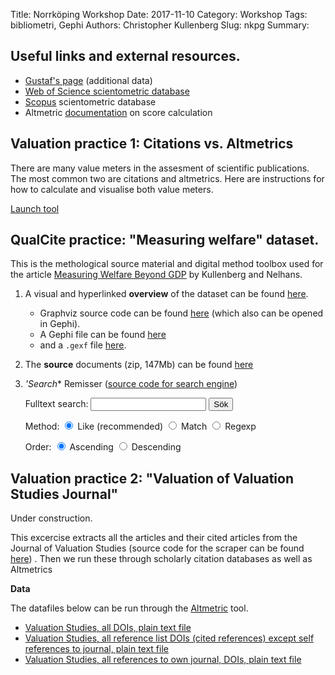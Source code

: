 Title: Norrköping Workshop
Date: 2017-11-10
Category: Workshop
Tags: bibliometri, Gephi
Authors: Christopher Kullenberg
Slug: nkpg
Summary: 

## Useful links and external resources.

- <a href="http://www.roundabout.se/scientometrics/nkpg/">Gustaf's page</a> (additional data)
- <a href="http://webofknowledge.com">Web of Science scientometric database</a>
- <a href="http://scopus.com">Scopus</a> scientometric database
- Altmetric <a href="https://www.altmetric.com/blog/scoreanddonut/">documentation</a> on score calculation

## Valuation practice 1: Citations vs. Altmetrics

There are many value meters in the assesment of scientific publications. The most common two are citations and altmetrics. Here are instructions for how to calculate and visualise both value meters.

[Launch tool](/cgi-bin/altmetric.py)

## QualCite practice: "Measuring welfare" dataset.

This is the methological source material and digital method
toolbox used for the article <a href="http://valuationstudies.liu.se/Issues/articles/default.asp?DOI=10.3384/VS.2001-5992.17517">Measuring Welfare Beyond GDP</a> by Kullenberg and Nelhans.

1. A visual and hyperlinked **overview** of the dataset can be found
<a href="https://scientometrics.flov.gu.se/happiness/map/index.html" target="_blank">here</a>. 	
	- Graphviz source code can be found <a href="https://scientometrics.flov.gu.se/happiness/map/lycka.dot">here</a> (which also can be opened in Gephi).
	- A Gephi file can be found <a href="http://digitalametoder.science/data/lycka.gephi">here</a>
	- and a <code>.gexf</code> file <a href="http://digitalametoder.science/data/lycka.gexf">here</a>.</p>
2. The **source** documents (zip, 147Mb) can be found <a href="https://scientometrics.flov.gu.se/happiness/measuringwelfare.zip" target="_blank">here</a>
3. *'Search** Remisser (<a href="https://github.com/christopherkullenberg/digitalametoder.science/blob/master/cgi-bin/searchremisser.py">source code for search engine</a>)

	<form action="cgi-bin/searchremisser.py" method="post">
	Fulltext search: <input type="text" name="like_search_word"> <input type="submit" value="Sök" />

	Method:
	<input type="radio" name="mode" value="like" checked /> Like (recommended)
	<input type="radio" name="mode" value="match" /> Match
	<input type="radio" name="mode" value="regexp" /> Regexp
	
	Order:
	<input type="radio" name="order" value="Stigande" checked /> Ascending
	<input type="radio" name="order" value="Fallande" /> Descending</p>
	</form>


## Valuation practice 2: "Valuation of Valuation Studies Journal"

Under construction.

This excercise extracts all the articles and their cited articles
from the Journal of Valuation Studies (source code for the scraper
can be found <a href="https://github.com/christopherkullenberg/ValuationStudiesScraper">here</a>)
. Then we run these through scholarly citation databases as well as Altmetrics

**Data**

The datafiles below can be run through the <a href="http://digitalametoder.science/cgi-bin/altmetric.py">Altmetric</a> tool.

- <a href="/data/VSdoi.txt">Valuation Studies, all DOIs, plain text file</a>
- <a href="/data/VSreferencesDOIS.txt">Valuation Studies, all reference list DOIs (cited references) except self references to journal, plain text file</a>
- <a href="/data/VSselfreferencesDOIs.txt">Valuation Studies, all references to own journal, DOIs, plain text file</a>